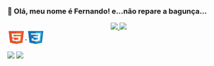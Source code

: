 ###  👋 Olá, meu nome é Fernando! e...não repare a bagunça...

<div align="center">
  <a href="https://github.com/fernandobalbinorosa">
 <img height="180em" src="https://github-readme-stats.vercel.app/api?username=fernandobalbinorosa&show_icons=true&theme=cobalt&include_all_commits=true&count_private=true"/>
  <img height="180em" src="https://github-readme-stats.vercel.app/api/top-langs/?username=fernandobalbinorosa&layout=compact&langs_count=7&theme=cobalt"/>
</div>
<div style="display: block">
  <img align="center" alt="Ferbalros-HTML" height="30" width="40" src="https://raw.githubusercontent.com/devicons/devicon/master/icons/html5/html5-original.svg">
  <img align="center" alt="Ferbalros-CSS" height="30" width="40" src="https://raw.githubusercontent.com/devicons/devicon/master/icons/css3/css3-original.svg">
</div><br>
 
 <div>  
  <a href="https://www.instagram.com/fernandobalbinorosa/" target="_blank"><img src="https://img.shields.io/badge/-Instagram-%23E4405F?style=for-the-badge&logo=instagram&logoColor=white" target="_blank"></a>
         <a href="https://www.linkedin.com/in/fernandobalbinorosa/" target="_blank"><img src="https://img.shields.io/badge/-LinkedIn-%230077B5?style=for-the-badge&logo=linkedin&logoColor=white" target="_blank"></a>    
</div>
